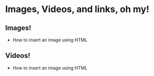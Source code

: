 <h1>Images, Videos, and links, oh my!</h1>

 <h2>Images!</h2>
 <ul>
 <li><p>How to insert an image using HTML</p></li> 
 </ul>
 
 <h2>Videos!</h2>
 <ul>
 <li><p>How to insert an image using HTML</p></li>
 </ul>
 
